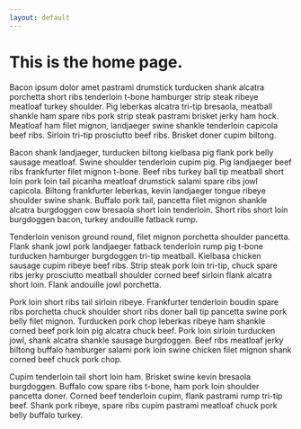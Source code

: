 ```yaml
---
layout: default
---
```


# This is the home page.

Bacon ipsum dolor amet pastrami drumstick turducken shank alcatra porchetta short ribs tenderloin t-bone hamburger strip steak ribeye meatloaf turkey shoulder. Pig leberkas alcatra tri-tip bresaola, meatball shankle ham spare ribs pork strip steak pastrami brisket jerky ham hock. Meatloaf ham filet mignon, landjaeger swine shankle tenderloin capicola beef ribs. Sirloin tri-tip prosciutto beef ribs. Brisket doner cupim biltong.

Bacon shank landjaeger, turducken biltong kielbasa pig flank pork belly sausage meatloaf. Swine shoulder tenderloin cupim pig. Pig landjaeger beef ribs frankfurter filet mignon t-bone. Beef ribs turkey ball tip meatball short loin pork loin tail picanha meatloaf drumstick salami spare ribs jowl capicola. Biltong frankfurter leberkas, kevin landjaeger tongue ribeye shoulder swine shank. Buffalo pork tail, pancetta filet mignon shankle alcatra burgdoggen cow bresaola short loin tenderloin. Short ribs short loin burgdoggen bacon, turkey andouille fatback rump.

Tenderloin venison ground round, filet mignon porchetta shoulder pancetta. Flank shank jowl pork landjaeger fatback tenderloin rump pig t-bone turducken hamburger burgdoggen tri-tip meatball. Kielbasa chicken sausage cupim ribeye beef ribs. Strip steak pork loin tri-tip, chuck spare ribs jerky prosciutto meatball shoulder corned beef sirloin flank alcatra short loin. Flank andouille jowl porchetta.

Pork loin short ribs tail sirloin ribeye. Frankfurter tenderloin boudin spare ribs porchetta chuck shoulder short ribs doner ball tip pancetta swine pork belly filet mignon. Turducken pork chop leberkas ribeye ham shankle corned beef pork loin pig alcatra chuck beef. Pork loin sirloin turducken jowl, shank alcatra shankle sausage burgdoggen. Beef ribs meatloaf jerky biltong buffalo hamburger salami pork loin swine chicken filet mignon shank corned beef chuck pork chop.

Cupim tenderloin tail short loin ham. Brisket swine kevin bresaola burgdoggen. Buffalo cow spare ribs t-bone, ham pork loin shoulder pancetta doner. Corned beef tenderloin cupim, flank pastrami rump tri-tip beef. Shank pork ribeye, spare ribs cupim pastrami meatloaf chuck pork belly buffalo turkey.
